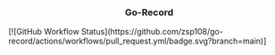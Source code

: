 

<h3 align="center"><strong> Go-Record </strong></h3>
[![GitHub Workflow Status](https://github.com/zsp108/go-record/actions/workflows/pull_request.yml/badge.svg?branch=main)]
